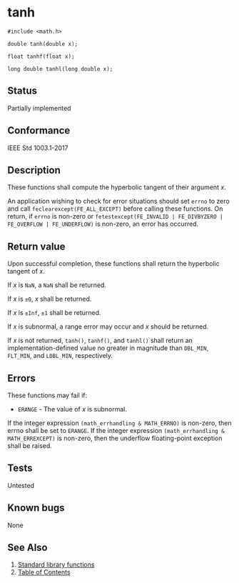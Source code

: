 # tanh

`#include <math.h>`

`double tanh(double x);`

`float tanhf(float x);`

`long double tanhl(long double x);`

## Status

Partially implemented

## Conformance

IEEE Std 1003.1-2017

## Description

These functions shall compute the hyperbolic tangent of their argument _x_.

An application wishing to check for error situations should set `errno` to zero and call `feclearexcept(FE_ALL_EXCEPT)`
before calling these functions. On return, if `errno` is non-zero or
`fetestexcept(FE_INVALID | FE_DIVBYZERO | FE_OVERFLOW | FE_UNDERFLOW)` is non-zero, an error has occurred.

## Return value

Upon successful completion, these functions shall return the hyperbolic tangent of _x_.

If _x_ is `NaN`, a `NaN` shall be returned.

If _x_ is `±0`, _x_ shall be returned.

If _x_ is `±Inf`, `±1` shall be returned.

If _x_ is subnormal, a range error may occur and _x_ should be returned.

If _x_ is not returned, `tanh()`, `tanhf()`, and `tanhl()` shall return an implementation-defined value no greater in
magnitude than `DBL_MIN`, `FLT_MIN`, and `LDBL_MIN`, respectively.

## Errors

These functions may fail if:

- `ERANGE` - The value of _x_ is subnormal.

If the integer expression `(math_errhandling & MATH_ERRNO)` is non-zero, then errno shall be set to `ERANGE`.
If the integer expression `(math_errhandling & MATH_ERREXCEPT)` is non-zero, then the underflow floating-point
exception shall be raised.

## Tests

Untested

## Known bugs

None

## See Also

1. [Standard library functions](../functions.md)
2. [Table of Contents](../../../README.md)
